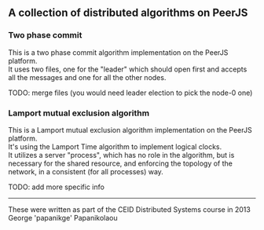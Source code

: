 A collection of distributed algorithms on PeerJS
------------------------------------------------

### Two phase commit
This is a two phase commit algorithm implementation on the PeerJS platform.  
It uses two files, one for the "leader" which should open first and accepts all the messages and one for all the other nodes.  

TODO: merge files (you would need leader election to pick the node-0 one)  

### Lamport mutual exclusion algorithm
This is a Lamport mutual exclusion algorithm implementation on the PeerJS platform.  
It's using the Lamport Time algorithm to implement logical clocks.  
It utilizes a server "process", which has no role in the algorithm,
but is necessary for the shared resource, and enforcing the topology of the network,
in a consistent (for all processes) way.

TODO: add more specific info

-------
These were written as part of the CEID Distributed Systems course in 2013  
George 'papanikge' Papanikolaou
